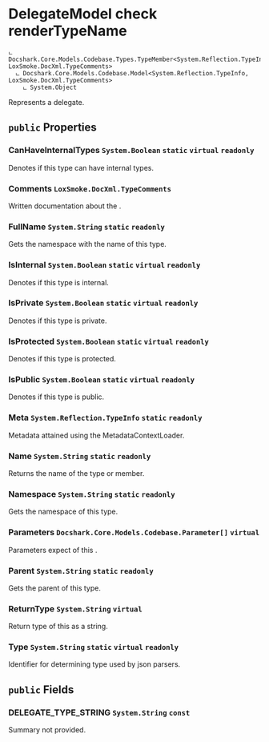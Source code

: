 # DelegateModel check renderTypeName

```
ட Docshark.Core.Models.Codebase.Types.TypeMember<System.Reflection.TypeInfo, LoxSmoke.DocXml.TypeComments>
  ட Docshark.Core.Models.Codebase.Model<System.Reflection.TypeInfo, LoxSmoke.DocXml.TypeComments>
    ட System.Object
```

Represents a delegate.

## `public` Properties

### CanHaveInternalTypes <code title="comments here">System.Boolean</code> `static` `virtual` `readonly`

Denotes if this type can have internal types.

### Comments <code title="comments here">LoxSmoke.DocXml.TypeComments</code>

Written documentation about the <see cref="P:Docshark.Core.Models.Codebase.Model`2.Meta" />.

### FullName <code title="comments here">System.String</code> `static` `readonly`

Gets the namespace with the name of this type.

### IsInternal <code title="comments here">System.Boolean</code> `static` `virtual` `readonly`

Denotes if this type is internal.

### IsPrivate <code title="comments here">System.Boolean</code> `static` `virtual` `readonly`

Denotes if this type is private.

### IsProtected <code title="comments here">System.Boolean</code> `static` `virtual` `readonly`

Denotes if this type is protected.

### IsPublic <code title="comments here">System.Boolean</code> `static` `virtual` `readonly`

Denotes if this type is public.

### Meta <code title="comments here">System.Reflection.TypeInfo</code> `static` `readonly`

Metadata attained using the MetadataContextLoader.

### Name <code title="comments here">System.String</code> `static` `readonly`

Returns the name of the type or member.

### Namespace <code title="comments here">System.String</code> `static` `readonly`

Gets the namespace of this type.

### Parameters <code title="comments here">Docshark.Core.Models.Codebase.Parameter[]</code> `virtual`

Parameters expect of this <see cref="T:Docshark.Core.Models.Codebase.Types.DelegateModel" />.

### Parent <code title="comments here">System.String</code> `static` `readonly`

Gets the parent of this type.

### ReturnType <code title="comments here">System.String</code> `virtual`

Return type of this <see cref="T:Docshark.Core.Models.Codebase.Types.DelegateModel" /> as a string.

### Type <code title="comments here">System.String</code> `static` `virtual` `readonly`

Identifier for determining type used by json parsers.



## `public` Fields

### DELEGATE_TYPE_STRING <code title="comments here">System.String</code> `const`

Summary not provided.